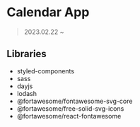 # Calendar App

> 2023.02.22 ~

## Libraries
- styled-components
- sass
- dayjs
- lodash
- @fortawesome/fontawesome-svg-core
- @fortawesome/free-solid-svg-icons
- @fortawesome/react-fontawesome